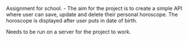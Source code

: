 
Assignment for school. - The aim for the project is to create a simple API where user can save, update and delete their personal horoscope.
The horoscope is displayed after user puts in date of birth. 

Needs to be run on a server for the project to work. 



